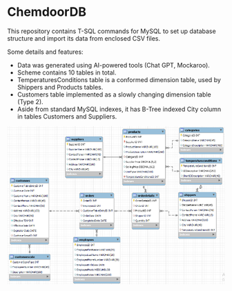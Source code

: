 # ChemdoorDB

This repository contains T-SQL commands for MySQL to set up database structure and import its data from enclosed CSV files.

Some details and features:
 - Data was generated using AI-powered tools (Chat GPT, Mockaroo).
 - Scheme contains 10 tables in total.
 - TemperaturesConditions table is a conformed dimension table, used by Shippers and Products tables.
 - Customers table implemented as a slowly changing dimension table (Type 2).
 - Aside from standard MySQL indexes, it has B-Tree indexed City column in tables Customers and Suppliers.
    
![Schema](https://github.com/dimkanividimka/ChemdoorDB/blob/main/Schema.PNG)
